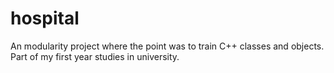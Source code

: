 # hospital
An modularity project where the point was to train C++ classes and objects. Part of my first year studies in university. 
